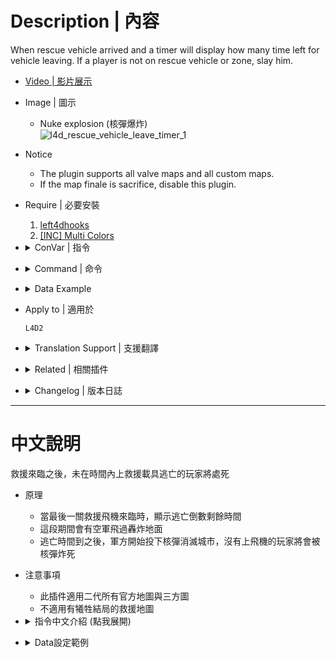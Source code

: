 # Description | 內容
When rescue vehicle arrived and a timer will display how many time left for vehicle leaving. If a player is not on rescue vehicle or zone, slay him.

* [Video | 影片展示](https://youtu.be/zC4kZcG8wOA)

* Image | 圖示
	* Nuke explosion (核彈爆炸)
	<br/>![l4d_rescue_vehicle_leave_timer_1](image/l4d_rescue_vehicle_leave_timer_1.gif)

* Notice
    * The plugin supports all valve maps and all custom maps.
    * If the map finale is sacrifice, disable this plugin.

* Require | 必要安裝
	1. [left4dhooks](https://forums.alliedmods.net/showthread.php?t=321696)
	2. [[INC] Multi Colors](https://github.com/fbef0102/L4D1_2-Plugins/releases/tag/Multi-Colors)

* <details><summary>ConVar | 指令</summary>

	* cfg/sourcemod/l4d_rescue_vehicle_leave_timer.cfg
		```php
        // 0=Plugin off, 1=Plugin on.
        l4d_rescue_vehicle_leave_timer_allow "1"

        // Turn on the plugin in these game modes, separate by commas (no spaces). (Empty = all).
        l4d_rescue_vehicle_leave_timer_modes ""

        // Turn off the plugin in these game modes, separate by commas (no spaces). (Empty = none).
        l4d_rescue_vehicle_leave_timer_modes_off ""

        // Turn on the plugin in these game modes. 0=All, 1=Coop, 2=Survival, 4=Versus, 8=Scavenge. Add numbers together.
        l4d_rescue_vehicle_leave_timer_modes_tog "0"

        // Changes how count down tumer hint displays. (0: Disable, 1:In chat, 2: In Hint Box, 3: In center text)
        l4d_rescue_vehicle_leave_timer_announce_type "2"

        // Default time to escape.
        l4d_rescue_vehicle_leave_timer_escape_time_default "60"

        // If 1, Enable AirStrike (explosion, missile, jets, fire)
        l4d_rescue_vehicle_leave_timer_airstrike_enable "1"
		```
</details>

* <details><summary>Command | 命令</summary>

	None
</details>

* <details><summary>Data Example</summary>

    * data/l4d_rescue_vehicle.cfg
        ```php
        "rescue_vehicle"
        {
            "c2m5_concert" // Map name
            {
                "time"       "60" // Set timer to escape (seconds), use l4d_rescue_vehicle_leave_timer_escape_time_default cvar value if does not set this keyvalue
            }
            
            "c7m3_port"
            {
                "num"		"0" // 0=Turn off the plugin in this map
            } 
        }
        ```
</details>

* Apply to | 適用於
	```
	L4D2
	```

* <details><summary>Translation Support | 支援翻譯</summary>

    ```
    English
    繁體中文
    简体中文
    Русский
    ```
</details>

* <details><summary>Related | 相關插件</summary>

	1. [lockdown_system-l4d2](https://github.com/fbef0102/L4D1_2-Plugins/tree/master/lockdown_system-l4d2): Locks Saferoom Door Until Someone Opens It.
		> 倖存者必須等待時間到並合力對抗屍潮與Tank才能打開終點安全門

	2. [l4d2_final_rescue_arrive_time](https://github.com/fbef0102/Game-Private_Plugin/tree/main/Plugin_%E6%8F%92%E4%BB%B6/Map_%E9%97%9C%E5%8D%A1/l4d2_final_rescue_arrive_time): Increase the finale rescue time, survivors must hold up until time passed
		> 增加最後救援的防守時間，倖存者必須等待時間結束，救援載具才會來臨

	3. [l4d_elevator_getin_timer](https://github.com/fbef0102/Game-Private_Plugin/blob/main/Plugin_%E6%8F%92%E4%BB%B6/Anti_Griefer_%E9%98%B2%E6%83%A1%E6%84%8F%E8%B7%AF%E4%BA%BA/l4d_elevator_getin_timer): When someone presses the elevator button or enters the CEDA Trailer, a timer will display how many time left. If a player is not inside the evelator/CEDA Trailer, slay him
		> 當有人按下電梯按鈕或是進入CEDA大拖車時，開始倒數計時，未在時間內進入電梯或CEDA大拖車的玩家將處死
</details>

* <details><summary>Changelog | 版本日誌</summary>

    * v2.1 (2024-9-14)
        * Add gamedata
        
    * v2.0 (2024-6-23)
    * v1.9 (2024-1-20)
        * Fix some custom maps not working

    * v1.8 (2023-10-21)
        * New method to detect if player is in rescue vehicle
        * Remove gamedata

    * v1.7 (2023-6-20)
        * Require lef4dhooks v1.33 or above

	* v1.6 (2023-4-4)
        * Add a cvar to enable or disable AirStrike (explosion, missile, jets, fire)

	* v1.5 (2023-3-21)
        * Support Gamedata, from [End Safearea Teleport by sorallll](https://forums.alliedmods.net/showthread.php?p=2766575)
        * Support All custom map
        * delete data file

	* v1.4
        * [AlliedModder Post](https://forums.alliedmods.net/showpost.php?p=2725525&postcount=7)
	    * Thanks to Marttt and Crasher_3637.
	    * Works on l4d1/2 all value maps.
	    * Custom timer for each final map (edit data).
	    * Translation support
	    * The City Will Get Nuked After Countdown Time Passes, Idea from [Nuke | The City Will Get Nuked After Countdown Time Passes by alasfourom](https://forums.alliedmods.net/showthread.php?p=2784677)
	    * Silvers F18 Airstrike
</details>

- - - -
# 中文說明
救援來臨之後，未在時間內上救援載具逃亡的玩家將處死

* 原理
	* 當最後一關救援飛機來臨時，顯示逃亡倒數剩餘時間
    * 這段期間會有空軍飛過轟炸地面
    * 逃亡時間到之後，軍方開始投下核彈消滅城市，沒有上飛機的玩家將會被核彈炸死

* 注意事項
    * 此插件適用二代所有官方地圖與三方圖
    * 不適用有犧牲結局的救援地圖

* <details><summary>指令中文介紹 (點我展開)</summary>

	* cfg/sourcemod/l4d_rescue_vehicle_leave_timer.cfg
		```php
        // 0=關閉插件, 1=啟動插件
        l4d_rescue_vehicle_leave_timer_allow "1"

        // 什麼模式下啟動此插件, 逗號區隔 (無空白). (留白 = 所有模式)
        l4d_rescue_vehicle_leave_timer_modes ""

        // 什麼模式下關閉此插件, 逗號區隔 (無空白). (留白 = 無)
        l4d_rescue_vehicle_leave_timer_modes_off ""

        // 什麼模式下啟動此插件. 0=所有模式, 1=戰役, 2=生存, 4=對抗, 8=清道夫. 請將數字相加起來
        l4d_rescue_vehicle_leave_timer_modes_tog "0"

        // 倒數提示該如何顯示. (0: 不提示, 1: 聊天框, 2: 黑底白字框, 3: 螢幕正中間)
        l4d_rescue_vehicle_leave_timer_announce_type "2"

        // 逃亡倒數時間
        l4d_rescue_vehicle_leave_timer_escape_time_default "60"

        // 為1時，啟用空軍轟炸特效 (爆炸, 導彈, 噴射機, 火焰....)
        // 為0時，關閉空軍轟炸，避免太lag
        l4d_rescue_vehicle_leave_timer_airstrike_enable "1"
		```
</details>

* <details><summary>Data設定範例</summary>

    * 可自行調整關卡，設置每個章節逃亡倒數時間
    * data/l4d_rescue_vehicle.cfg
        ```php
        "rescue_vehicle"
        {
            "c2m5_concert" //地圖名
            {
                "time"       "60" // 設置逃亡時間，如果未填寫地圖名或者逃亡時間，會使用l4d_rescue_vehicle_leave_timer_escape_time_default的指令值
            }
            
            "c7m3_port" //地圖名
            {
                "num"		"0" // 0=在這張地圖上關閉插件
            } 
        }
        ```
</details>
